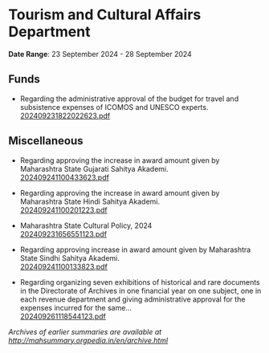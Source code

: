 # Tourism and Cultural Affairs Department

**Date Range**: 23 September 2024 - 28 September 2024


## Funds
- Regarding the administrative approval of the budget for travel and subsistence expenses of ICOMOS and UNESCO experts.\
  [202409231822022623.pdf](https://gr.maharashtra.gov.in/Site/Upload/Government%20Resolutions/English/202409231822022623.pdf)

## Miscellaneous
- Regarding approving the increase in award amount given by Maharashtra State Gujarati Sahitya Akademi.\
  [202409241100433623.pdf](https://gr.maharashtra.gov.in/Site/Upload/Government%20Resolutions/English/202409241100433623.pdf)

- Regarding approving the increase in award amount given by Maharashtra State Hindi Sahitya Akademi.\
  [202409241100201223.pdf](https://gr.maharashtra.gov.in/Site/Upload/Government%20Resolutions/English/202409241100201223.pdf)

- Maharashtra State Cultural Policy, 2024\
  [202409231656551123.pdf](https://gr.maharashtra.gov.in/Site/Upload/Government%20Resolutions/English/202409231656551123.pdf)

- Regarding approving increase in award amount given by Maharashtra State Sindhi Sahitya Akademi.\
  [202409241100133823.pdf](https://gr.maharashtra.gov.in/Site/Upload/Government%20Resolutions/English/202409241100133823.pdf)

- Regarding organizing seven exhibitions of historical and rare documents in the Directorate of Archives in one financial year on one subject, one in each revenue department and giving administrative approval for the expenses incurred for the same...\
  [202409261118544123.pdf](https://gr.maharashtra.gov.in/Site/Upload/Government%20Resolutions/English/202409261118544123.pdf)


*Archives of earlier summaries are available at http://mahsummary.orgpedia.in/en/archive.html*